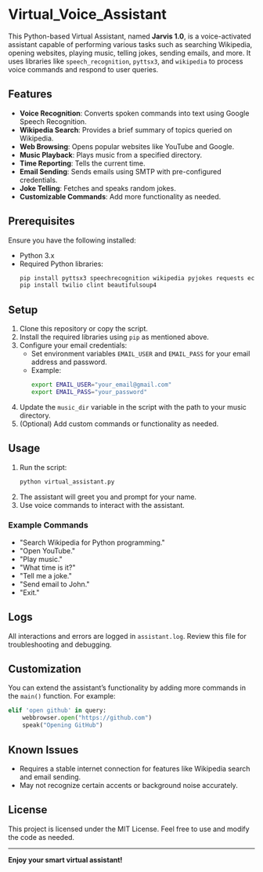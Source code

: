 # Virtual_Voice_Assistant
This Python-based Virtual Assistant, named **Jarvis 1.0**, is a voice-activated assistant capable of performing various tasks such as searching Wikipedia, opening websites, playing music, telling jokes, sending emails, and more. It uses libraries like `speech_recognition`, `pyttsx3`, and `wikipedia` to process voice commands and respond to user queries.

## Features
- **Voice Recognition**: Converts spoken commands into text using Google Speech Recognition.
- **Wikipedia Search**: Provides a brief summary of topics queried on Wikipedia.
- **Web Browsing**: Opens popular websites like YouTube and Google.
- **Music Playback**: Plays music from a specified directory.
- **Time Reporting**: Tells the current time.
- **Email Sending**: Sends emails using SMTP with pre-configured credentials.
- **Joke Telling**: Fetches and speaks random jokes.
- **Customizable Commands**: Add more functionality as needed.

## Prerequisites

Ensure you have the following installed:
- Python 3.x
- Required Python libraries:
  ```bash
  pip install pyttsx3 speechrecognition wikipedia pyjokes requests ecapture
  pip install twilio clint beautifulsoup4
  ```

## Setup

1. Clone this repository or copy the script.
2. Install the required libraries using `pip` as mentioned above.
3. Configure your email credentials:
   - Set environment variables `EMAIL_USER` and `EMAIL_PASS` for your email address and password.
   - Example:
     ```bash
     export EMAIL_USER="your_email@gmail.com"
     export EMAIL_PASS="your_password"
     ```
4. Update the `music_dir` variable in the script with the path to your music directory.
5. (Optional) Add custom commands or functionality as needed.

## Usage

1. Run the script:
   ```bash
   python virtual_assistant.py
   ```
2. The assistant will greet you and prompt for your name.
3. Use voice commands to interact with the assistant.

### Example Commands
- "Search Wikipedia for Python programming."
- "Open YouTube."
- "Play music."
- "What time is it?"
- "Tell me a joke."
- "Send email to John."
- "Exit."

## Logs
All interactions and errors are logged in `assistant.log`. Review this file for troubleshooting and debugging.

## Customization
You can extend the assistant’s functionality by adding more commands in the `main()` function. For example:

```python
elif 'open github' in query:
    webbrowser.open("https://github.com")
    speak("Opening GitHub")
```

## Known Issues
- Requires a stable internet connection for features like Wikipedia search and email sending.
- May not recognize certain accents or background noise accurately.

## License
This project is licensed under the MIT License. Feel free to use and modify the code as needed.

---

**Enjoy your smart virtual assistant!**

